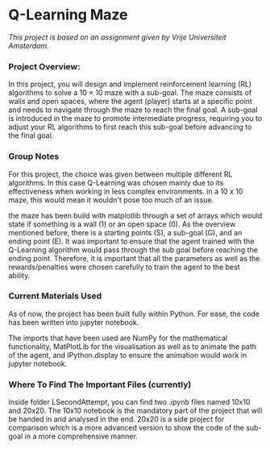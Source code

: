 # **Q-Learning Maze**

*This project is based on an assignment given by Vrije Universiteit Amsterdam.*

### **Project Overview:**

In this project, you will design and implement reinforcement learning (RL) algorithms
to solve a 10 × 10 maze with a sub-goal. The maze consists of walls and open
spaces, where the agent (player) starts at a specific point and needs to navigate
through the maze to reach the final goal. A sub-goal is introduced in the maze to
promote intermediate progress, requiring you to adjust your RL algorithms to first
reach this sub-goal before advancing to the final goal.

### **Group Notes**

For this project, the choice was given between multiple different RL algorithms. 
In this case Q-Learning was chosen mainly due to its effectiveness when working 
in less complex environments. in a 10 x 10 maze, this would mean it wouldn't pose
too much of an issue.

the maze has been build with matplotlib through a set of arrays which would state
if something is a wall (1) or an open space (0). As the overview mentioned before,
there is a starting points (S), a sub-goal (G), and an ending point (E). It was
important to ensure that the agent trained with the Q-Learning algorithm would 
pass through the sub goal before reaching the ending point. Therefore, it is 
important that all the parameters as well as the rewards/penalties were chosen 
carefully to train the agent to the best ability. 

### **Current Materials Used**

As of now, the project has been built fully within Python. For ease, the code
has been written into jupyter notebook. 

The imports that have been used are NumPy for the mathematical functionality, 
MatPlotLib for the visualisation as well as to animate the path of the agent, 
and IPython.display to ensure the animation would work in jupyter notebook.

### **Where To Find The Important Files (currently)**

Inside folder LSecondAttempt, you can find two .ipynb files named 10x10 and 20x20.
The 10x10 notebook is the mandatory part of the project that will be handed in and 
analysed in the end. 20x20 is a side project for comparison which is a more advanced 
version to show the code of the sub-goal in a more comprehensive manner. 
